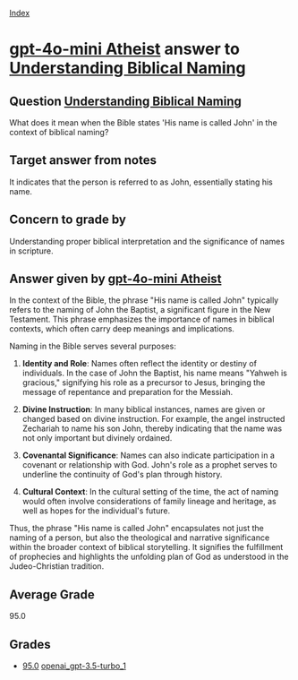 
[Index](../../../index.md)
# [gpt-4o-mini Atheist](../../answering_models/gpt-4o-mini_Atheist.md) answer to [Understanding Biblical Naming](../../questions/Understanding_Biblical_Naming.md)

## Question [Understanding Biblical Naming](../../questions/Understanding_Biblical_Naming.md)
What does it mean when the Bible states 'His name is called John' in the context of biblical naming?

## Target answer from notes
It indicates that the person is referred to as John, essentially stating his name.

## Concern to grade by
Understanding proper biblical interpretation and the significance of names in scripture.

## Answer given by [gpt-4o-mini Atheist](../../answering_models/gpt-4o-mini_Atheist.md)
In the context of the Bible, the phrase "His name is called John" typically refers to the naming of John the Baptist, a significant figure in the New Testament. This phrase emphasizes the importance of names in biblical contexts, which often carry deep meanings and implications.

Naming in the Bible serves several purposes:

1. **Identity and Role**: Names often reflect the identity or destiny of individuals. In the case of John the Baptist, his name means "Yahweh is gracious," signifying his role as a precursor to Jesus, bringing the message of repentance and preparation for the Messiah.

2. **Divine Instruction**: In many biblical instances, names are given or changed based on divine instruction. For example, the angel instructed Zechariah to name his son John, thereby indicating that the name was not only important but divinely ordained.

3. **Covenantal Significance**: Names can also indicate participation in a covenant or relationship with God. John's role as a prophet serves to underline the continuity of God's plan through history.

4. **Cultural Context**: In the cultural setting of the time, the act of naming would often involve considerations of family lineage and heritage, as well as hopes for the individual's future.

Thus, the phrase "His name is called John" encapsulates not just the naming of a person, but also the theological and narrative significance within the broader context of biblical storytelling. It signifies the fulfillment of prophecies and highlights the unfolding plan of God as understood in the Judeo-Christian tradition.

## Average Grade
95.0

## Grades
 * [95.0](./Understanding_Biblical_Naming_grades/openai_gpt-3.5-turbo_1.md) [openai_gpt-3.5-turbo_1](../../grading_models/openai_gpt-3.5-turbo_1.md)
